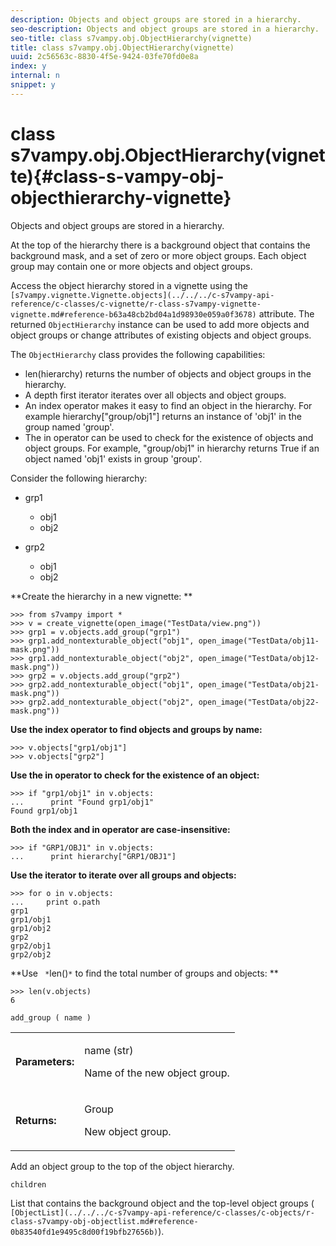 ```yaml
---
description: Objects and object groups are stored in a hierarchy.
seo-description: Objects and object groups are stored in a hierarchy.
seo-title: class s7vampy.obj.ObjectHierarchy(vignette)
title: class s7vampy.obj.ObjectHierarchy(vignette)
uuid: 2c56563c-8830-4f5e-9424-03fe70fd0e8a
index: y
internal: n
snippet: y
---
```


# class s7vampy.obj.ObjectHierarchy(vignette){#class-s-vampy-obj-objecthierarchy-vignette}

Objects and object groups are stored in a hierarchy.

 At the top of the hierarchy there is a background object that contains the background mask, and a set of zero or more object groups. Each object group may contain one or more objects and object groups.

Access the object hierarchy stored in a vignette using the ` [s7vampy.vignette.Vignette.objects](../../../c-s7vampy-api-reference/c-classes/c-vignette/r-class-s7vampy-vignette-vignette.md#reference-b63a48cb2bd04a1d98930e059a0f3678)` attribute. The returned `ObjectHierarchy` instance can be used to add more objects and object groups or change attributes of existing objects and object groups.

The `ObjectHierarchy` class provides the following capabilities:

* len(hierarchy) returns the number of objects and object groups in the hierarchy. 
* A depth first iterator iterates over all objects and object groups. 
* An index operator makes it easy to find an object in the hierarchy. For example hierarchy["group/obj1"] returns an instance of 'obj1' in the group named 'group'. 
* The in operator can be used to check for the existence of objects and object groups. For example, "group/obj1" in hierarchy returns True if an object named 'obj1' exists in group 'group'.

Consider the following hierarchy:

* grp1

    * obj1 
    * obj2

* grp2

    * obj1 
    * obj2

**Create the hierarchy in a new vignette: **

```
>>> from s7vampy import *
>>> v = create_vignette(open_image("TestData/view.png"))
>>> grp1 = v.objects.add_group("grp1")
>>> grp1.add_nontexturable_object("obj1", open_image("TestData/obj11-mask.png"))
>>> grp1.add_nontexturable_object("obj2", open_image("TestData/obj12-mask.png"))
>>> grp2 = v.objects.add_group("grp2")
>>> grp2.add_nontexturable_object("obj1", open_image("TestData/obj21-mask.png"))
>>> grp2.add_nontexturable_object("obj2", open_image("TestData/obj22-mask.png"))
```

**Use the index operator to find objects and groups by name:**

```
>>> v.objects["grp1/obj1"]
>>> v.objects["grp2"]
```

**Use the in operator to check for the existence of an object:**

```
>>> if "grp1/obj1" in v.objects:
...      print "Found grp1/obj1"
Found grp1/obj1
```

**Both the index and in operator are case-insensitive:**

```
>>> if "GRP1/OBJ1" in v.objects:
...      print hierarchy["GRP1/OBJ1"]
```

**Use the iterator to iterate over all groups and objects:**

```
>>> for o in v.objects:
...     print o.path
grp1
grp1/obj1
grp1/obj2
grp2
grp2/obj1
grp2/obj2
```

**Use ` *`len()`*` to find the total number of groups and objects: **

```
>>> len(v.objects)
6
```

`add_group ( name )`

<table id="table_AA9E7D78F7254D748842C1A05AD9A7AF"> 
 <tbody> 
  <tr> 
   <td> <b> Parameters:</b> </td> 
   <td> <p> <span class="codeph"> name (str)</span> </p> <p>Name of the new object group. </p> </td> 
  </tr> 
  <tr> 
   <td> <b> Returns:</b> </td> 
   <td> <p><span class="codeph"> Group</span> </p> <p> New object group. </p> </td> 
  </tr> 
 </tbody> 
</table>

Add an object group to the top of the object hierarchy.

`children`

List that contains the background object and the top-level object groups ( ` [ObjectList](../../../c-s7vampy-api-reference/c-classes/c-objects/r-class-s7vampy-obj-objectlist.md#reference-0b83540fd1e9495c8d00f19bfb27656b)`). 
